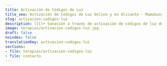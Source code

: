 ```yaml
---
title: Activación de Códigos de Luz
title_seo: Activación de Códigos de Luz Online y en Alicante - Mamakuna
slug: activacion-codigos-luz
description: llll➤ Sanación a través de activación de códigos de luz de espacios y cuerpos ✅ por Afree.
image: terapias/activacion-codigos-luz.jpg
draft: false
noindex: false
translationKey: activacion-codigos-luz
sections:
- file: terapias/activacion-codigos-luz
- file: contacto
---
```

